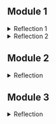 ## Module 1
<details>
  <summary>Reflection 1</summary>

### Reflection 1
To ensure clean code principle is applied, I create variable names that describes their purpose.
For example, createProductPost and deleteProduct. This way, others can immediately understand the 
function of the variable. I also maintain a consistent naming convention, by capitalizing the 
first letter of each word, such as ProductService. Other than that, the MVC pattern is used, where there are
files that contains business logic, handles HTTP request, and manages data storage. To ensure secure coding practice 
is applied, adding a "findById(id)" helps check whether a product exists before allowing users to delete or 
update. An area of improvement would be to handle products that does not exist, which is done by modifying the 
"findById(id)" code to return an error message instead of showing null. 

</details>

<details>
  <summary>Reflection 2</summary>

### Reflection 2
1. Writing the unit test made me feel more secure about my code. Unit tests are created to test whether our code can 
withstand normal and harder test cases. Which is why knowing the more difficult test cases pass with my code made me feel 
as if the code is reliable enough. However, this does not mean the code is free of bugs as there may be edge cases. 
The number of unit test varies, however it should be able to cover important aspects, such as testing the branches, the 
path, and the statement.

2. I think the cleanliness of the code of the new function test suite will not be as clean. This is because the new test suite
may have the same instance variables as the previous functional test. Other than that, there may be duplicates of the test suits, 
which makes the code repetitive and may minimize the maintainability, making the code inconsistent. This can be improved by creating
a new java class that contains the same logic, allowing each test suite to inherit from the new class instead of 
redefining it. This step also allows the test cases to be cleaner and maintainable, reducing chances of inconsistency. 

</details>


## Module 2

<details>
  <summary>Reflection</summary>

1. 
- First issue: SonarCloud suggests not hardcoding the version numbers in build.gradle.kts. This is resolved by creating a new file called gradle.properties
in the root folder and adding the plugins, dependencies, and their corresponding version numbers. Then, I edited the build.gradle.kts file so that it uses delegated properties 
to reference these versions.
- Second issue: A constant should be defined instead of duplicating the literal "redirect:/product/list" four times. This issue occurs in the ProductController.java file 
and is resolved by defining a constant (REDIRECT_PRODUCT_LIST) at the top of the controller class. The constant is then used in place of the duplicated literal, meaning 
that any future changes to the redirect URL only need to be made in one place.

2. I believe the current implementation meets the definition of CI/CD. Every time a pull request is made, automated checks such as SonarCloud analysis and tests
are run and verified before merging into the main branch, which demonstrates Continuous Integration by immediately testing new code to catch any issues. Other than that, 
Continuous Deployment is implemented as well since the project is integrated with Koyeb. Therefore every time new code is pushed, the application is automatically deployed without 
requiring any extra manual steps.


</details>


## Module 3
<details>
  <summary>Reflection</summary>

1. 


</details>
